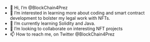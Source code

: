 - 👋 Hi, I’m @BlockChain4Prez
- 👀 I’m interested in learning more about coding and smart contract development to bolster my legal work with NFTs. 
- 🌱 I’m currently learning Solidity and Java. 
- 💞️ I’m looking to collaborate on interesting NFT projects
- 📫 How to reach me, on Twitter @BlockChain4Prez

<!---
BlockChain4Prez/BlockChain4Prez is a ✨ special ✨ repository because its `README.md` (this file) appears on your GitHub profile.
You can click the Preview link to take a look at your changes.
--->
